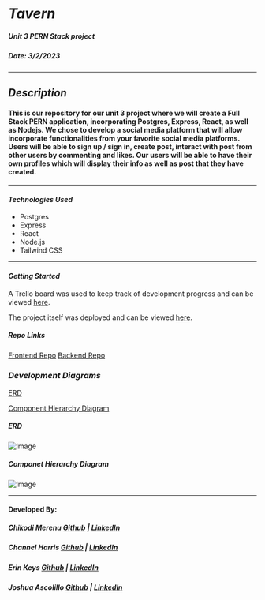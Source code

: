 # ***Tavern***
##### ***Unit 3 PERN Stack project***
##### Date: 3/2/2023
***
## ***Description***
#### This is our repository for our unit 3 project where we will create a Full Stack PERN application, incorporating Postgres, Express, React, as well as Nodejs. We chose to develop a social media platform that will allow incorporate functionalities from your favorite social media platforms. Users will be able to sign up / sign in, create post, interact with post from other users by commenting and likes. Our users will be able to have their own profiles which will display their info as well as post that they have created. 

***

#### ***Technologies Used*** 
* Postgres
* Express
* React
* Node.js
* Tailwind CSS

***

#### ***Getting Started***

A Trello board was used to keep track of development progress and can be viewed [here](https://trello.com/b/osHd7JU2/project-3).

The project itself was deployed and can be viewed [here]().

##### ***Repo Links***
[Frontend Repo](https://github.com/QueenlyCrimson/Unit-3-Tavern-Project)
[Backend Repo](https://github.com/QueenlyCrimson/Unit-3-Tavern-Project-Backend)


### ***Development Diagrams***
[ERD](https://lucid.app/lucidchart/fb4db2ca-5986-45b7-ad0d-20339078978a/edit?invitationId=inv_c0243f13-ea08-499d-9871-2073287f036c&page=0_0#)

[Component Hierarchy Diagram](https://lucid.app/lucidchart/4d401af9-3eee-44b1-baba-205242892c0b/edit?beaconFlowId=5D04B7675CEA1042&invitationId=inv_c250447b-4bf0-4cf7-801b-c771fef551fe&page=0_0#)

##### ERD
![Image](https://i.postimg.cc/ZYP4RDbJ/Screenshot-2023-03-03-at-10-22-06-AM.png)
##### Componet Hierarchy Diagram
![Image](https://i.postimg.cc/bwxnG4PR/Screenshot-2023-03-03-at-11-53-37-AM.png)
***
#### Developed By: 
##### Chikodi Merenu [Github](https://github.com/CMerenu) | [LinkedIn](https://www.linkedin.com/in/chikodimerenu/) 
##### Channel Harris [Github](https://github.com/NellyNel520) | [LinkedIn](https://www.linkedin.com/in/channelharris/)
##### Erin Keys [Github](https://github.com/QueenlyCrimson) | [LinkedIn](https://www.linkedin.com/in/erin-keys-978798257/)  
##### Joshua Ascolillo [Github](https://github.com/jascolil01) | [LinkedIn](https://www.linkedin.com/in/joshuaascolillo/) 




